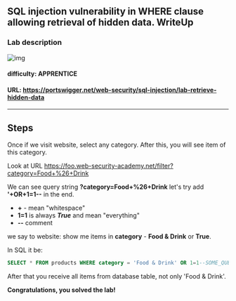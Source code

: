 ## SQL injection vulnerability in WHERE clause allowing retrieval of hidden data. WriteUp

### Lab description
![img](https://i.ibb.co/wJGg63m/Screenshot-from-2023-01-10-17-49-15.png)
#### difficulty: APPRENTICE
#### URL: <https://portswigger.net/web-security/sql-injection/lab-retrieve-hidden-data>
---

## Steps
Once if we visit website, select any category. After this, you will see item of this category.

Look at URL <https://foo.web-security-academy.net/filter?category=Food+%26+Drink>

We can see query string **?category=Food+%26+Drink** let's try add **'+OR+1=1--** in the end. 

- **+** - mean "whitespace"
- **1=1** is always ***True*** and mean "everything"
- **--** comment 

we say to website: show me items in **category** - **Food & Drink** or **True**.

In SQL it be:

```SQL
SELECT * FROM products WHERE category = 'Food & Drink' OR 1=1--SOME_QUERY
```
After that you receive all items from database table, not only 'Food & Drink'. 

**Congratulations, you solved the lab!**